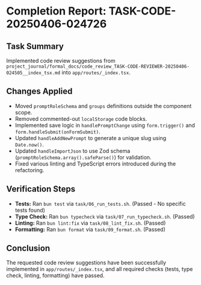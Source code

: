 # Completion Report: TASK-CODE-20250406-024726

## Task Summary

Implemented code review suggestions from `project_journal/formal_docs/code_review_TASK-CODE-REVIEWER-20250406-024505__index_tsx.md` into `app/routes/_index.tsx`.

## Changes Applied

- Moved `promptRoleSchema` and `groups` definitions outside the component scope.
- Removed commented-out `localStorage` code blocks.
- Implemented save logic in `handlePromptChange` using `form.trigger()` and `form.handleSubmit(onFormSubmit)`.
- Updated `handleAddNewPrompt` to generate a unique slug using `Date.now()`.
- Updated `handleImportJson` to use Zod schema (`promptRoleSchema.array().safeParse()`) for validation.
- Fixed various linting and TypeScript errors introduced during the refactoring.

## Verification Steps

- **Tests:** Ran `bun test` via `task/06_run_tests.sh`. (Passed - No specific tests found)
- **Type Check:** Ran `bun typecheck` via `task/07_run_typecheck.sh`. (Passed)
- **Linting:** Ran `bun lint:fix` via `task/08_lint_fix.sh`. (Passed)
- **Formatting:** Ran `bun format` via `task/09_format.sh`. (Passed)

## Conclusion

The requested code review suggestions have been successfully implemented in `app/routes/_index.tsx`, and all required checks (tests, type check, linting, formatting) have passed.
